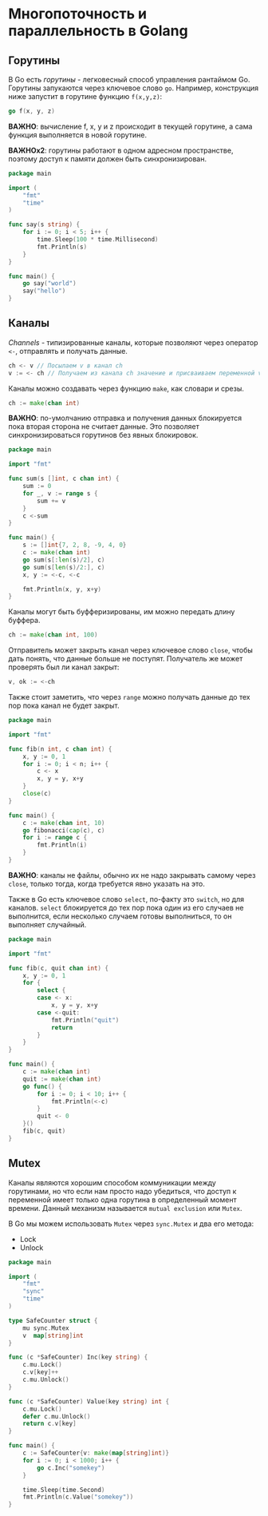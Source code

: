 # Многопоточность и параллельность в Golang

## Горутины

В Go есть *горутины* - легковесный способ управления рантаймом Go.
Горутины запукаются через ключевое слово `go`. Например, конструкция ниже запустит в горутине функцию `f(x,y,z)`:

```go
go f(x, y, z)
```

**ВАЖНО**: вычисление f, x, y и z происходит в текущей горутине, а сама функция выполняется в новой горутине.

**ВАЖНОx2**: горутины работают в одном адресном пространстве, поэтому доступ к памяти должен быть синхронизирован.

```go
package main

import (
    "fmt"
    "time"
)

func say(s string) {
    for i := 0; i < 5; i++ {
        time.Sleep(100 * time.Millisecond)
        fmt.Println(s)
    }
}

func main() {
    go say("world")
    say("hello")
}
```

## Каналы

*Channels* - типизированные каналы, которые позволяют через оператор `<-`, отправлять и получать данные.

```go
ch <- v // Посылаем v в канал ch
v := <- ch // Получаем из канала ch значение и присваиваем переменной v
```

Каналы можно создавать через функцию `make`, как словари и срезы.

```go
ch := make(chan int)
```

**ВАЖНО**: по-умолчанию отправка и получения данных блокируется пока вторая сторона не считает данные.
Это позволяет синхронизироваться горутинов без явных блокировок.

```go
package main

import "fmt"

func sum(s []int, c chan int) {
    sum := 0
    for _, v := range s {
        sum += v
    }
    c <-sum
}

func main() {
    s := []int{7, 2, 8, -9, 4, 0}
    c := make(chan int)
    go sum(s[:len(s)/2], c)
    go sum(s[len(s)/2:], c)
    x, y := <-c, <-c

    fmt.Println(x, y, x+y)
}
```

Каналы могут быть буфферизированы, им можно передать длину буффера.

```go
ch := make(chan int, 100)
```

Отправитель может закрыть канал через ключевое слово `close`, чтобы дать понять, что данные больше не поступят.
Получатель же может проверять был ли канал закрыт:

```go
v, ok := <-ch
```

Также стоит заметить, что через `range` можно получать данные до тех пор пока канал не будет закрыт.

```go
package main

import "fmt"

func fib(n int, c chan int) {
    x, y := 0, 1
    for i := 0; i < n; i++ {
        c <- x
        x, y = y, x+y
    }
    close(c)
}

func main() {
    c := make(chan int, 10)
    go fibonacci(cap(c), c)
    for i := range c {
        fmt.Println(i)
    }
}
```

**ВАЖНО**: каналы не файлы, обычно их не надо закрывать самому через `close`, только тогда, когда требуется явно указать на это.

Также в Go есть ключевое слово `select`, по-факту это `switch`, но для каналов.
`select` блокируется до тех пор пока один из его случаев не выполнится, если несколько случаем готовы выполниться, то он выполняет случайный.

```go
package main

import "fmt"

func fib(c, quit chan int) {
    x, y := 0, 1
    for {
        select {
        case <- x:
            x, y = y, x+y
        case <-quit:
            fmt.Println("quit")
            return
        }
    }
}

func main() {
    c := make(chan int)
    quit := make(chan int)
    go func() {
        for i := 0; i < 10; i++ {
            fmt.Println(<-c)
        }
        quit <- 0
    }()
    fib(c, quit)
}
```

## Mutex

Каналы являются хорошим способом коммуникации между горутинами, но что если нам просто надо убедиться, что доступ к переменной имеет только одна горутина в определенный момент времени.
Данный механизм называется `mutual exclusion` или `Mutex`.

В Go мы можем использовать `Mutex` через `sync.Mutex` и два его метода:

- Lock
- Unlock

```go
package main

import (
    "fmt"
    "sync"
    "time"
)

type SafeCounter struct {
    mu sync.Mutex
    v  map[string]int
}

func (c *SafeCounter) Inc(key string) {
    c.mu.Lock()
    c.v[key]++
    c.mu.Unlock()
}

func (c *SafeCounter) Value(key string) int {
    c.mu.Lock()
    defer c.mu.Unlock()
    return c.v[key]
}

func main() {
    c := SafeCounter{v: make(map[string]int)}
    for i := 0; i < 1000; i++ {
        go c.Inc("somekey")
    }

    time.Sleep(time.Second)
    fmt.Println(c.Value("somekey"))
}
```
